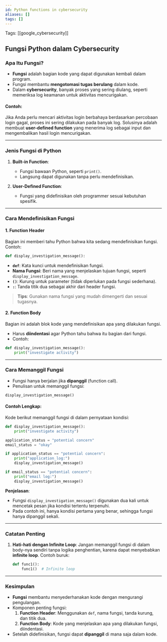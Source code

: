 ```yaml
---
id: Python functions in cybersecurity
aliases: []
tags: []
---
```


Tags: [[google_cybersecurity]]

## Fungsi Python dalam Cybersecurity

### Apa Itu Fungsi?

- **Fungsi** adalah bagian kode yang dapat digunakan kembali dalam program.
- Fungsi membantu **mengotomasi tugas berulang** dalam kode.
- Dalam **cybersecurity**, banyak proses yang sering diulang, seperti memeriksa log keamanan untuk aktivitas mencurigakan.

#### Contoh:

Jika Anda perlu mencari aktivitas login berbahaya berdasarkan percobaan login gagal, proses ini sering dilakukan pada banyak log. Solusinya adalah membuat **user-defined function** yang menerima log sebagai input dan mengembalikan hasil login mencurigakan.

---

### Jenis Fungsi di Python

1. **Built-in Function**:

   - Fungsi bawaan Python, seperti `print()`.
   - Langsung dapat digunakan tanpa perlu mendefinisikan.

2. **User-Defined Function**:
   - Fungsi yang didefinisikan oleh programmer sesuai kebutuhan spesifik.

---

### Cara Mendefinisikan Fungsi

#### 1. **Function Header**

Bagian ini memberi tahu Python bahwa kita sedang mendefinisikan fungsi. Contoh:

```python
def display_investigation_message():
```

- **`def`**: Kata kunci untuk mendefinisikan fungsi.
- **Nama Fungsi**: Beri nama yang menjelaskan tujuan fungsi, seperti `display_investigation_message`.
- **`()`**: Kurung untuk parameter (tidak diperlukan pada fungsi sederhana).
- **`:`**: Tanda titik dua sebagai akhir dari header fungsi.

> **Tips**: Gunakan nama fungsi yang mudah dimengerti dan sesuai tugasnya.

#### 2. **Function Body**

Bagian ini adalah blok kode yang mendefinisikan apa yang dilakukan fungsi.

- Harus **diindentasi** agar Python tahu bahwa itu bagian dari fungsi.
- Contoh:

```python
def display_investigation_message():
    print("investigate activity")
```

---

### Cara Memanggil Fungsi

- Fungsi hanya berjalan jika **dipanggil** (function call).
- Penulisan untuk memanggil fungsi:

```python
display_investigation_message()
```

#### Contoh Lengkap:

Kode berikut memanggil fungsi di dalam pernyataan kondisi:

```python
def display_investigation_message():
    print("investigate activity")

application_status = "potential concern"
email_status = "okay"

if application_status == "potential concern":
    print("application_log:")
    display_investigation_message()

if email_status == "potential concern":
    print("email log:")
    display_investigation_message()
```

**Penjelasan**:

- Fungsi `display_investigation_message()` digunakan dua kali untuk mencetak pesan jika kondisi tertentu terpenuhi.
- Pada contoh ini, hanya kondisi pertama yang benar, sehingga fungsi hanya dipanggil sekali.

---

### **Catatan Penting**

1. **Hati-hati dengan Infinite Loop**:
   Jangan memanggil fungsi di dalam body-nya sendiri tanpa logika penghentian, karena dapat menyebabkan **infinite loop**. Contoh buruk:
   ```python
   def func1():
       func1()  # Infinite loop
   ```

---

### **Kesimpulan**

- **Fungsi** membantu menyederhanakan kode dengan mengurangi pengulangan.
- Komponen penting fungsi:
  1. **Function Header**: Menggunakan `def`, nama fungsi, tanda kurung, dan titik dua.
  2. **Function Body**: Kode yang menjelaskan apa yang dilakukan fungsi, diindentasi.
- Setelah didefinisikan, fungsi dapat **dipanggil** di mana saja dalam kode.
